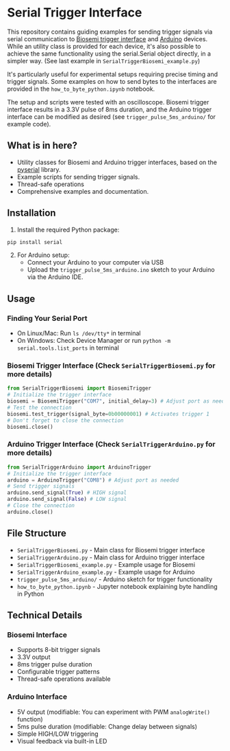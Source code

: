 # Serial Trigger Interface

This repository contains guiding examples for sending trigger signals via serial communication to [Biosemi trigger interface](https://www.biosemi.com/faq/USB%20Trigger%20interface%20cable.htm) and [Arduino](https://www.arduino.cc/) devices. While an utility class is provided for each device, it's also possible to achieve the same functionality using the serial.Serial object directly, in a simpler way. (See last example in `SerialTriggerBiosemi_example.py`)

It's particularly useful for experimental setups requiring precise timing and trigger signals. Some examples on how to send bytes to the interfaces are provided in the `how_to_byte_python.ipynb` notebook.

The setup and scripts were tested with an oscilloscope. Biosemi trigger interface results in a 3.3V pulse of 8ms duration, and the Arduino trigger interface can be modified as desired (see `trigger_pulse_5ms_arduino/` for example code).

## What is in here?

- Utility classes for Biosemi and Arduino trigger interfaces, based on the [pyserial](https://pyserial.readthedocs.io/en/latest/shortintro.html) library.
- Example scripts for sending trigger signals.
- Thread-safe operations
- Comprehensive examples and documentation.

## Installation

1. Install the required Python package:

```bash
pip install serial
```
2. For Arduino setup:
   - Connect your Arduino to your computer via USB
   - Upload the `trigger_pulse_5ms_arduino.ino` sketch to your Arduino via the Arduino IDE.

## Usage

### Finding Your Serial Port

- On Linux/Mac: Run `ls /dev/tty*` in terminal
- On Windows: Check Device Manager or run `python -m serial.tools.list_ports` in terminal

### Biosemi Trigger Interface (Check `SerialTriggerBiosemi.py` for more details)

```python
from SerialTriggerBiosemi import BiosemiTrigger
# Initialize the trigger interface
biosemi = BiosemiTrigger("COM7", initial_delay=3) # Adjust port as needed
# Test the connection
biosemi.test_trigger(signal_byte=0b00000001) # Activates trigger 1
# Don't forget to close the connection
biosemi.close()
```

### Arduino Trigger Interface (Check `SerialTriggerArduino.py` for more details)

```python
from SerialTriggerArduino import ArduinoTrigger
# Initialize the trigger interface
arduino = ArduinoTrigger("COM8") # Adjust port as needed
# Send trigger signals
arduino.send_signal(True) # HIGH signal
arduino.send_signal(False) # LOW signal
# Close the connection
arduino.close()
```


## File Structure

- `SerialTriggerBiosemi.py` - Main class for Biosemi trigger interface
- `SerialTriggerArduino.py` - Main class for Arduino trigger interface
- `SerialTriggerBiosemi_example.py` - Example usage for Biosemi
- `SerialTriggerArduino_example.py` - Example usage for Arduino
- `trigger_pulse_5ms_arduino/` - Arduino sketch for trigger functionality
- `how_to_byte_python.ipynb` - Jupyter notebook explaining byte handling in Python

## Technical Details

### Biosemi Interface
- Supports 8-bit trigger signals
- 3.3V output
- 8ms trigger pulse duration
- Configurable trigger patterns
- Thread-safe operations available

### Arduino Interface
- 5V output (modifiable: You can experiment with PWM `analogWrite()` function)
- 5ms pulse duration (modifiable: Change delay between signals)
- Simple HIGH/LOW triggering
- Visual feedback via built-in LED


